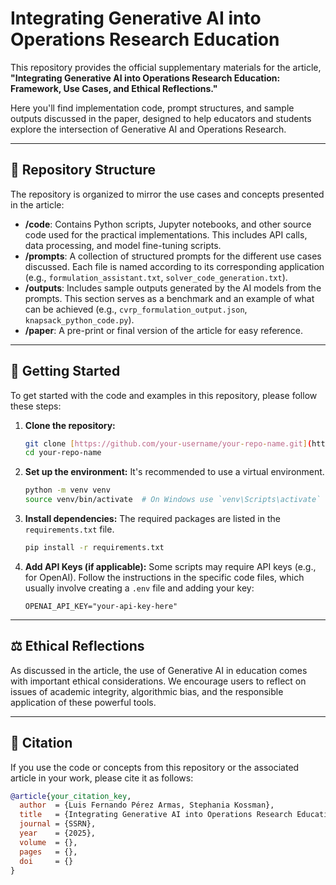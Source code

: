 # Integrating Generative AI into Operations Research Education

This repository provides the official supplementary materials for the article, **"Integrating Generative AI into Operations Research Education: Framework, Use Cases, and Ethical Reflections."**

Here you'll find implementation code, prompt structures, and sample outputs discussed in the paper, designed to help educators and students explore the intersection of Generative AI and Operations Research.

---

## 📖 Repository Structure

The repository is organized to mirror the use cases and concepts presented in the article:

-   **/code**: Contains Python scripts, Jupyter notebooks, and other source code used for the practical implementations. This includes API calls, data processing, and model fine-tuning scripts.
-   **/prompts**: A collection of structured prompts for the different use cases discussed. Each file is named according to its corresponding application (e.g., `formulation_assistant.txt`, `solver_code_generation.txt`).
-   **/outputs**: Includes sample outputs generated by the AI models from the prompts. This section serves as a benchmark and an example of what can be achieved (e.g., `cvrp_formulation_output.json`, `knapsack_python_code.py`).
-   **/paper**: A pre-print or final version of the article for easy reference.

---

## 🚀 Getting Started

To get started with the code and examples in this repository, please follow these steps:

1.  **Clone the repository:**
    ```bash
    git clone [https://github.com/your-username/your-repo-name.git](https://github.com/your-username/your-repo-name.git)
    cd your-repo-name
    ```

2.  **Set up the environment:**
    It's recommended to use a virtual environment.
    ```bash
    python -m venv venv
    source venv/bin/activate  # On Windows use `venv\Scripts\activate`
    ```

3.  **Install dependencies:**
    The required packages are listed in the `requirements.txt` file.
    ```bash
    pip install -r requirements.txt
    ```

4.  **Add API Keys (if applicable):**
    Some scripts may require API keys (e.g., for OpenAI). Follow the instructions in the specific code files, which usually involve creating a `.env` file and adding your key:
    ```
    OPENAI_API_KEY="your-api-key-here"
    ```

---

## ⚖️ Ethical Reflections

As discussed in the article, the use of Generative AI in education comes with important ethical considerations. We encourage users to reflect on issues of academic integrity, algorithmic bias, and the responsible application of these powerful tools.

---

## 📜 Citation

If you use the code or concepts from this repository or the associated article in your work, please cite it as follows:

```bibtex
@article{your_citation_key,
  author  = {Luis Fernando Pérez Armas, Stephania Kossman},
  title   = {Integrating Generative AI into Operations Research Education: Framework, Use Cases, and Ethical Reflections},
  journal = {SSRN},
  year    = {2025},
  volume  = {},
  pages   = {},
  doi     = {}
}
